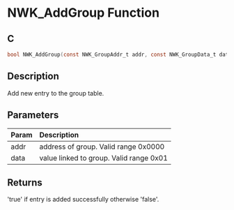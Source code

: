 # NWK_AddGroup Function

## C

```c
bool NWK_AddGroup(const NWK_GroupAddr_t addr, const NWK_GroupData_t data);
```

## Description

 Add new entry to the group table.

## Parameters

| Param | Description |
|:----- |:----------- |
| addr | address of group. Valid range 0x0000
| data | value linked to group. Valid range 0x01

## Returns

 'true' if entry is added successfully otherwise 'false'. 

